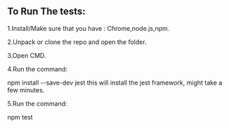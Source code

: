 ## To Run The tests:

1.Install/Make sure that you have : Chrome,node.js,npm.

2.Unpack or clone the repo and open the folder.

3.Open CMD.

4.Run the command: 

npm install --save-dev jest
this will install the jest framework, might take a few minutes.

5.Run the command:

npm test
